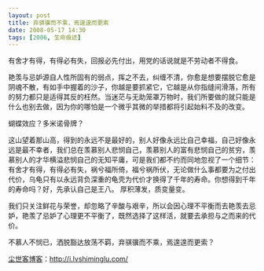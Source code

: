```yaml
---
layout: post
title: 弃骐骥而不乘，焉遑遑而更索
date: 2008-05-17 14:30
tags: [2006, 生命痕迹]
---
```

有舍才有得，有得必有失，回报必先付出，用党的话说就是不劳动者不得食。

艳羡与忌妒源自人性所固有的弱点，挥之不去，纠缠不清，你愈是想要摆脱它愈是阴魂不散，有如手中握着的沙子，你越是要抓紧它，它越是从你指缝间滑落，所有的努力都只是适得其反的枉然。当迷茫与无助笼罩万物时，我们所要做的就只能是什么也别去做，因为你的哪怕是一个微乎其微的举措都将引起始料不及的改变。

蝴蝶效应？多米诺骨牌？

这山望着那山高，得到的永远不是最好的，别人好像永远比自己幸福，自己好像永远是最不幸者，我们总在羡慕别人悲悯自己，羡慕别人的富有悲悯自己的贫穷，羡慕别人的才华横溢悲悯自己的无知平庸，可是我们都不约而同地忽视了一个细节：有舍才有得，有得必有失，祸兮福所倚，福兮祸所伏，无论做什么事都要为之付出代价，乌龟只有以永远背负深重的龟壳为代价才换得了千年的寿命。你想得到千年的寿命吗？好，先承认自己是王八。
厚积薄发，质变量变。

我们只关注鲜花与荣誉，却忽略了辛酸与艰辛，所以会因心理不平衡而去艳羡去忌妒，艳羡了忌妒了心理更不平衡了，既然选择了这样活，就要去承担与之而来的代价。

不慕人不悯已，洒脱豁达放荡不羁，弃骐骥而不乘，焉遑遑而更索？

<a href="http://i.lvshiminglu.com/">尘世客博客</a>：<a href="http://i.lvshiminglu.com/">http://i.lvshiminglu.com/</a>

